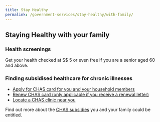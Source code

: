 ```yaml
---
title: Stay Healthy 
permalink: /government-services/stay-healthy/with-family/
---
```


## Staying Healthy with your family

### Health screenings

Get your health checked at S$ 5 or even free if you are a senior aged 60 and above.

### Finding subsidised healthcare for chronic illnesses

- [Apply for CHAS card for you and your household members](https://chas.moh.gov.sg/)
- [Renew CHAS card (only applicable if you receive a renewal letter)](https://www.chas.sg/content.aspx?id=1091)
- [Locate a CHAS clinic near you](https://www.chas.sg/clinic_locator.aspx?id=90)

Find out more about the [CHAS subsidies](https://www.chas.sg/content.aspx?id=636) you and your family could be entitled.


